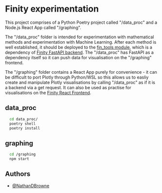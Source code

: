 # Finity experimentation

This project comprises of a Python Poetry project called "/data_proc" and a Node.js React App called "/graphing".

The "/data_proc" folder is intended for experimentation with mathematical methods and experimentation with Machine Learning. After each method is well established, it should be deployed to the [fin_tools module](https://github.com/FinityWorks/fin-tools), which is a dependency of [Finity FastAPI backend](https://github.com/FinityWorks/data_client). The "/data_proc" has FastAPI as a dependency itself so it can push data for visualisation on the "/graphing" frontend.

The "/graphing" folder contains a React App purely for convenience - it can be difficult to port Plotly through Python/WSL so this allows us to easliy create and manipulate Plotly visualisations by calling "/data_proc" as if it is a backend via a get request. It can also be used as practise for visualisations on the [Finity React Frontend](https://github.com/FinityWorks/finity-frontend).

## data_proc

```bash
  cd data_proc/
  poetry shell
  poetry install
```

## graphing

```bash
  cd /graphing
  npm start
```

## Authors

- [@NathanDBrowne](https://www.github.com/NathanDBrowne)
